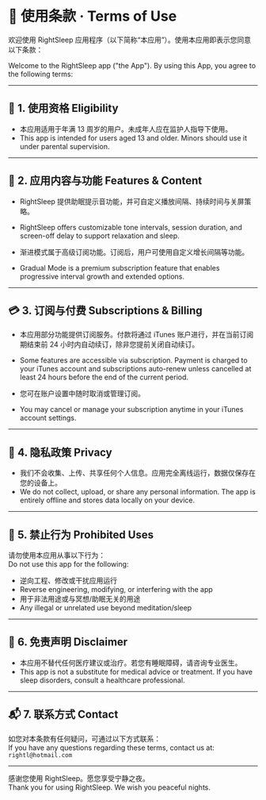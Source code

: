 # 📄 使用条款 · Terms of Use

欢迎使用 RightSleep 应用程序（以下简称“本应用”）。使用本应用即表示您同意以下条款：

Welcome to the RightSleep app ("the App"). By using this App, you agree to the following terms:

---

## 🧾 1. 使用资格 Eligibility

- 本应用适用于年满 13 周岁的用户。未成年人应在监护人指导下使用。  
- This app is intended for users aged 13 and older. Minors should use it under parental supervision.

---

## 📲 2. 应用内容与功能 Features & Content

- RightSleep 提供助眠提示音功能，并可自定义播放间隔、持续时间与关屏策略。  
- RightSleep offers customizable tone intervals, session duration, and screen-off delay to support relaxation and sleep.

- 渐进模式属于高级订阅功能。订阅后，用户可使用自定义增长间隔等功能。  
- Gradual Mode is a premium subscription feature that enables progressive interval growth and extended options.

---

## 💳 3. 订阅与付费 Subscriptions & Billing

- 本应用部分功能提供订阅服务。付款将通过 iTunes 账户进行，并在当前订阅期结束前 24 小时内自动续订，除非您提前关闭自动续订。  
- Some features are accessible via subscription. Payment is charged to your iTunes account and subscriptions auto-renew unless cancelled at least 24 hours before the end of the current period.

- 您可在账户设置中随时取消或管理订阅。  
- You may cancel or manage your subscription anytime in your iTunes account settings.

---

## 🔐 4. 隐私政策 Privacy

- 我们不会收集、上传、共享任何个人信息。应用完全离线运行，数据仅保存在您的设备上。  
- We do not collect, upload, or share any personal information. The app is entirely offline and stores data locally on your device.

---

## 🚫 5. 禁止行为 Prohibited Uses

请勿使用本应用从事以下行为：  
Do not use this app for the following:

- 逆向工程、修改或干扰应用运行  
- Reverse engineering, modifying, or interfering with the app
- 用于非法用途或与冥想/助眠无关的用途  
- Any illegal or unrelated use beyond meditation/sleep

---

## 📌 6. 免责声明 Disclaimer

- 本应用不替代任何医疗建议或治疗。若您有睡眠障碍，请咨询专业医生。  
- This app is not a substitute for medical advice or treatment. If you have sleep disorders, consult a healthcare professional.

---

## 📬 7. 联系方式 Contact

如您对本条款有任何疑问，可通过以下方式联系：  
If you have any questions regarding these terms, contact us at: `rightl@hotmail.com`

---

感谢您使用 RightSleep。愿您享受宁静之夜。  
Thank you for using RightSleep. We wish you peaceful nights.